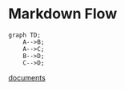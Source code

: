 # Markdown Flow

```mermaid
graph TD; 
    A-->B;
    A-->C;
    B-->D;
    C-->D;
```


[documents](https://mermaid-js.github.io/mermaid/#/)


